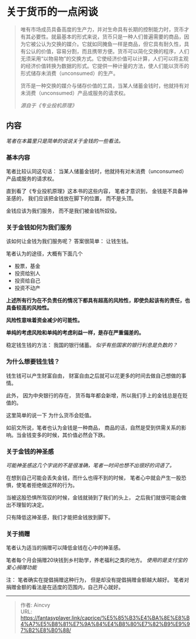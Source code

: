 # 关于货币的一点闲谈


> 唯有市场成员具备高度的生产力，并对生命具有长期的控制能力时，货币才有其必要性。就最基本的形式来说，货币只是一种人们普遍需要的商品，因为它被公认为交换的媒介。它就如同腌鱼一样是商品，但它具有耐久性，具有公认的价值，容易分割，而且携带方便。货币可以简化交换的程序，人们无须采用“以物易物”的交换方式。它使经济价值可以计算，人们可以将主观的经济价值转换为数据的形式。它提供一种计量的方法，使人们能以货币的形式储存未消费（unconsumed）的生产。
>
> 货币是一种交换的媒介与储存价值的工具，当某人储蓄金钱时，他就持有对未消费（unconsumed）产品或服务的请求权。
>
> *源自于《专业投机原理》*

## 内容

*笔者在本篇里只是简单的说说关于金钱的一些看法。*

### 基本内容

笔者比较认同这句话： 当某人储蓄金钱时，他就持有对未消费（unconsumed）产品或服务的请求权。

直到看了《专业投机原理》这本书的这些内容， 笔者才意识到， 金钱是不具备神圣感的， 我们应该把金钱放在脚下的位置， 而不是头顶。

金钱应该为我们服务， 而不是我们被金钱所奴役。

### 关于金钱如何为我们服务

该如何让金钱为我们服务呢？ 答案很简单： 让钱生钱。

笔者认为的途径，大概有下面几个

- 股票，基金
- 投资给别人
- 投资给自己
- 投资不动产

**上述所有行为在不负责任的情况下都具有超高的风险性，即使负起该有的责任，也具备较高的风险性。**

**风险性意味着资金减少的可能性。**

**单纯的考虑风险和单纯的考虑利益一样，是存在严重偏差的。**

稳定钱生钱的方法： 我国的银行储蓄。  *似乎有些国家的银行利息是负数的？*

### 为什么想要钱生钱？

钱生钱可以产生财富自由， 财富自由之后就可以花更多的时间去做自己想做的事情。

此外， 因为中央银行的存在， 货币每年都会新增，所以我们手上的金钱总是在贬值的。 

这里简单的说一下 为什么货币会贬值。 

如前文所说，笔者也认为金钱是一种商品， 商品的话，自然是受到供需关系的影响。当金钱变多的时候，其价值必然会下跌。

### 关于金钱的神圣感

*可能神圣感这几个字说的不是很准确，笔者一时间也想不出很好的词语了。*

在想到自己可能会丢失金钱，而什么也得不到的时候， 笔者心中就会产生一股恐惧，使笔者拒绝做这样的行为。

当被这股恐惧所驾驭的时候，金钱就骑到了我们的头上， 之后我们就很可能会做出不理智的决定。

只有降低这神圣感，我们才能把金钱放到脚下。

### 关于捐赠

笔者认为适当的捐赠可以降低金钱在心中的神圣感。

笔者每个月会捐赠20块钱到乡村助学，养老福利之类的地方。 *使用的是支付宝的爱心捐赠功能*

注： 笔者确实在提倡捐赠这种行为， 但是却没有提倡捐赠金额越大越好。 笔者对捐赠金额的看法是在适度的范围内，自己开心就好。 



---

> 作者: Aincvy  
> URL: https://fantasyplayer.link/caprice/%E5%85%B3%E4%BA%8E%E8%B4%A7%E5%B8%81%E7%9A%84%E4%B8%80%E7%82%B9%E9%97%B2%E8%B0%88/  

